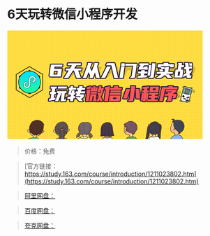 # 6天玩转微信小程序开发

![img](../../../assets/study163/free/11e886f55a8449948c16aacd987d09bc.jpg)

> 价格：免费

> [官方链接：https://study.163.com/course/introduction/1211023802.htm](https://study.163.com/course/introduction/1211023802.htm)

> [阿里网盘：]()

> [百度网盘：]()

> [夸克网盘：]()
